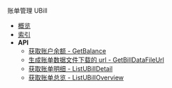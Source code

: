<div class="sidebar_title ">账单管理 UBill</div>

- [概览](api/ubill-api/README.md)
- [索引](api/ubill-api/index.md)
- **API**
    - [获取账户余额 - GetBalance](api/ubill-api/get_balance)
    - [生成账单数据文件下载的 url - GetBillDataFileUrl](api/ubill-api/get_bill_data_file_url)
    - [获取账单明细 - ListUBillDetail](api/ubill-api/list_u_bill_detail)
    - [获取账单总览 - ListUBillOverview](api/ubill-api/list_u_bill_overview)

